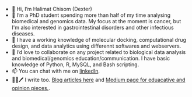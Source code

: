 - 👋 Hi, I’m Halimat Chisom (Dexter)
- 👀 I’m a PhD student spending more than half of my time analysing biomedical and genomics data. My focus at the moment is cancer, but I'm also interested in gastrointestinal disorders and other infectious diseases.
- 🌱 I have a working knowledge of molecular docking, computational drug design, and data analytics using differennt softwares and webservers. 
- 💞️ I’d love to collaborate on any project related to biological data analysis and biomedical/genomics education/communication. I have basic knowledge of Python, R, MySQL, and Bash scripting.
- 📫 You can chat with me on [linkedIn](https://www.linkedin.com/in/halimat-chisom-atanda/).
- 👩‍💻🖊 I write too. [Blog articles here](https://bit.ly/3Vj8j9X) and [Medium page for eduacative and opinion pieces.](https://medium.com/@gearthdexter).

<!---
Chisomgold/Chisomgold is a ✨ special ✨ repository because its `README.md` (this file) appears on your GitHub profile.
You can click the Preview link to take a look at your changes.
--->
